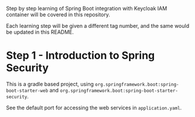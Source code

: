 Step by step learning of Spring Boot integration with Keycloak IAM container will be covered in this repository.

Each learning step will be given a different tag number, and the same would be updated in this README.

# Step 1 - Introduction to Spring Security
This is a gradle based project, using `org.springframework.boot:spring-boot-starter-web` and `org.springframework.boot:spring-boot-starter-security`.

See the default port for accessing the web services in `application.yaml`.